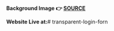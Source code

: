 **Background Image 👉 [SOURCE](https://unsplash.com/photos/Rge7khBAQ-Q)**

**Website Live at:**# transparent-login-forn
